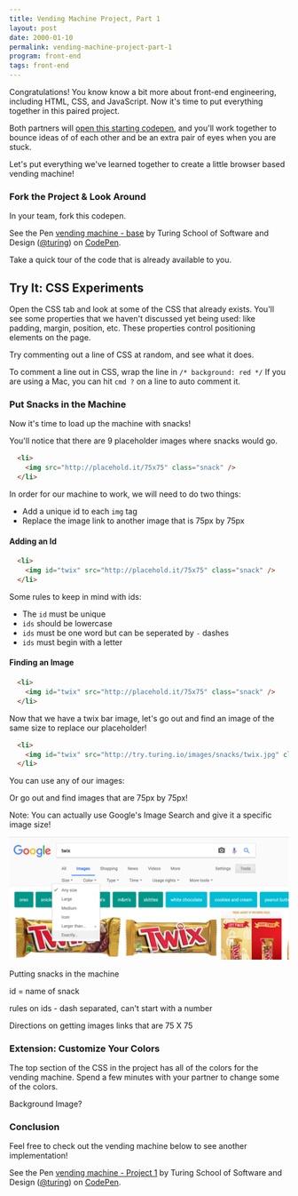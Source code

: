 ```yaml
---
title: Vending Machine Project, Part 1
layout: post
date: 2000-01-10
permalink: vending-machine-project-part-1
program: front-end
tags: front-end
---
```


Congratulations! You know know a bit more about front-end engineering, including HTML, CSS, and JavaScript. Now it's time to put everything together in this paired project.

Both partners will [open this starting codepen](http://codepen.io/team/turing/pen/pPvEEB), and you'll work together to bounce ideas of of each other and be an extra pair of eyes when you are stuck.

Let's put everything we've learned together to create a little browser based vending machine!

### Fork the Project & Look Around

In your team, fork this codepen.

<p data-height="300" data-theme-id="23788" data-slug-hash="pPvEEB" data-default-tab="result" data-user="turing" data-embed-version="2" data-pen-title="vending machine - base" class="codepen">See the Pen <a href="http://codepen.io/team/turing/pen/pPvEEB/">vending machine - base</a> by Turing School of Software and Design (<a href="http://codepen.io/turing">@turing</a>) on <a href="http://codepen.io">CodePen</a>.</p>
<script async src="https://production-assets.codepen.io/assets/embed/ei.js"></script>

Take a quick tour of the code that is already available to you.

<div class="try-it">
  <h2>Try It: CSS Experiments</h2>

  <p>Open the CSS tab and look at some of the CSS that already exists. You'll see some properties that we haven't discussed yet being used: like padding, margin, position, etc. These properties control positioning elements on the page.</p>


  <p>Try commenting out a line of CSS at random, and see what it does.</p>

  <p>To comment a line out in CSS, wrap the line in <code>/* background: red */</code> If you are using a Mac, you can hit <code>cmd ?</code> on a line to auto comment it.</p>
</div>

### Put Snacks in the Machine

Now it's time to load up the machine with snacks!

You'll notice that there are 9 placeholder images where snacks would go.

```html
  <li>
    <img src="http://placehold.it/75x75" class="snack" />
  </li>
```

In order for our machine to work, we will need to do two things:

- Add a unique id to each `img` tag
- Replace the image link to another image that is 75px by 75px

#### Adding an Id

```html
  <li>
    <img id="twix" src="http://placehold.it/75x75" class="snack" />
  </li>
```

Some rules to keep in mind with ids:

- The `id` must be unique
- `ids` should be lowercase
- `ids` must be one word but can be seperated by `-` dashes
- `ids` must begin with a letter

#### Finding an Image

```html
  <li>
    <img id="twix" src="http://placehold.it/75x75" class="snack" />
  </li>
```

Now that we have a twix bar image, let's go out and find an image of the same size to replace our placeholder!

```html
  <li>
    <img id="twix" src="http://try.turing.io/images/snacks/twix.jpg" class="snack" />
  </li>
```

You can use any of our images:

Or go out and find images that are 75px by 75px!

Note: You can actually use Google's Image Search and give it a specific image size!

![turbo tax guides a user](/images/google-image-search.png)


Putting snacks in the machine

id = name of snack

rules on ids - dash separated, can't start with a number

Directions on getting images links that are 75 X 75

### Extension: Customize Your Colors

The top section of the CSS in the project has all of the colors for the vending machine. Spend a few minutes with your partner to change some of the colors.

Background Image?

### Conclusion

Feel free to check out the vending machine below to see another implementation!

<p data-height="600" data-theme-id="23788" data-slug-hash="jmEpqw" data-default-tab="result" data-user="turing" data-embed-version="2" data-pen-title="vending machine - Project 1" data-preview="true" class="codepen">See the Pen <a href="http://codepen.io/team/turing/pen/jmEpqw/">vending machine - Project 1</a> by Turing School of Software and Design (<a href="http://codepen.io/turing">@turing</a>) on <a href="http://codepen.io">CodePen</a>.</p>
<script async src="https://production-assets.codepen.io/assets/embed/ei.js"></script>